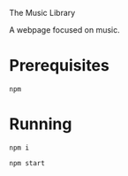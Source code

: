 The Music Library

A webpage focused on music.

# Prerequisites

`npm`

# Running

`npm i`

`npm start`